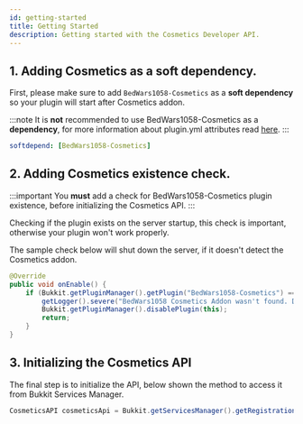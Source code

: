 ```yaml
---
id: getting-started
title: Getting Started
description: Getting started with the Cosmetics Developer API.
---
```


## 1. Adding Cosmetics as a soft dependency.

First, please make sure to add `BedWars1058-Cosmetics` as a **soft dependency** so your plugin will start after Cosmetics addon.

:::note
It is **not** recommended to use BedWars1058-Cosmetics as a **dependency**, for more information about plugin.yml attributes read [here](https://www.spigotmc.org/wiki/plugin-yml/).
:::

```yaml title="plugin.yml"
softdepend: [BedWars1058-Cosmetics]
```

## 2. Adding Cosmetics existence check.

:::important 
You **must** add a check for BedWars1058-Cosmetics plugin existence, before initializing the Cosmetics API.
:::

Checking if the plugin exists on the server startup, this check is important, otherwise your plugin won't work properly.

The sample check below will shut down the server, if it doesn't detect the Cosmetics addon.

```java title="Main.java"
@Override
public void onEnable() {
    if (Bukkit.getPluginManager().getPlugin("BedWars1058-Cosmetics") == null) {
        getLogger().severe("BedWars1058 Cosmetics Addon wasn't found. Disabling...");
        Bukkit.getPluginManager().disablePlugin(this);
        return;
    }
}
```

## 3. Initializing the Cosmetics API

The final step is to initialize the API, below shown the method to access it from Bukkit Services Manager.

```java title="Main.java"
CosmeticsAPI cosmeticsApi = Bukkit.getServicesManager().getRegistration(CosmeticsAPI.class).getProvider();
```